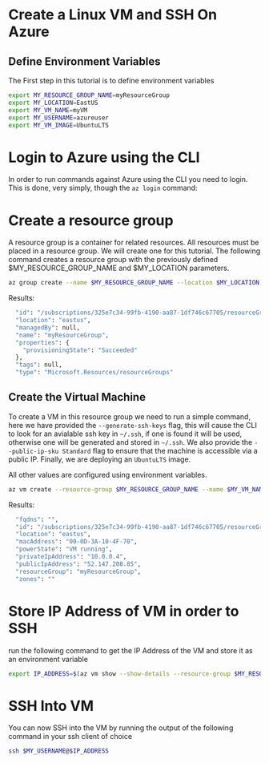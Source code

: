 # Create a Linux VM and SSH On Azure

## Define Environment Variables

The First step in this tutorial is to define environment variables 

```bash
export MY_RESOURCE_GROUP_NAME=myResourceGroup
export MY_LOCATION=EastUS
export MY_VM_NAME=myVM
export MY_USERNAME=azureuser
export MY_VM_IMAGE=UbuntuLTS
```

# Login to Azure using the CLI

In order to run commands against Azure using the CLI you need to login. This is done, very simply, though the `az login` command:

# Create a resource group

A resource group is a container for related resources. All resources must be placed in a resource group. We will create one for this tutorial. The following command creates a resource group with the previously defined $MY_RESOURCE_GROUP_NAME and $MY_LOCATION parameters.

```bash
az group create --name $MY_RESOURCE_GROUP_NAME --location $MY_LOCATION
```

Results:

```expected_similarity=0.3
  "id": "/subscriptions/325e7c34-99fb-4190-aa87-1df746c67705/resourceGroups/myResourceGroup",
  "location": "eastus",
  "managedBy": null,
  "name": "myResourceGroup",
  "properties": {
    "provisioningState": "Succeeded"
  },
  "tags": null,
  "type": "Microsoft.Resources/resourceGroups"
```

## Create the Virtual Machine

To create a VM in this resource group we need to run a simple command, here we have provided the `--generate-ssh-keys` flag, this will cause the CLI to look for an avialable ssh key in `~/.ssh`, if one is found it will be used, otherwise one will be generated and stored in `~/.ssh`. We also provide the `--public-ip-sku Standard` flag to ensure that the machine is accessible via a public IP. Finally, we are deploying an `UbuntuLTS` image. 

All other values are configured using environment variables.

```bash
az vm create --resource-group $MY_RESOURCE_GROUP_NAME --name $MY_VM_NAME --image $MY_VM_IMAGE --admin-username $MY_USERNAME --generate-ssh-keys --public-ip-sku Standard
```

Results:

```expected_similarity=0.3
  "fqdns": "",
  "id": "/subscriptions/325e7c34-99fb-4190-aa87-1df746c67705/resourceGroups/myResourceGroup/providers/Microsoft.Compute/virtualMachines/myVM",
  "location": "eastus",
  "macAddress": "00-0D-3A-10-4F-70",
  "powerState": "VM running",
  "privateIpAddress": "10.0.0.4",
  "publicIpAddress": "52.147.208.85",
  "resourceGroup": "myResourceGroup",
  "zones": ""
```

# Store IP Address of VM in order to SSH
run the following command to get the IP Address of the VM and store it as an environment variable

```bash
export IP_ADDRESS=$(az vm show --show-details --resource-group $MY_RESOURCE_GROUP_NAME --name $MY_VM_NAME --query publicIps --output tsv)
```
# SSH Into VM

You can now SSH into the VM by running the output of the following command in your ssh client of choice

```bash
ssh $MY_USERNAME@$IP_ADDRESS
```
